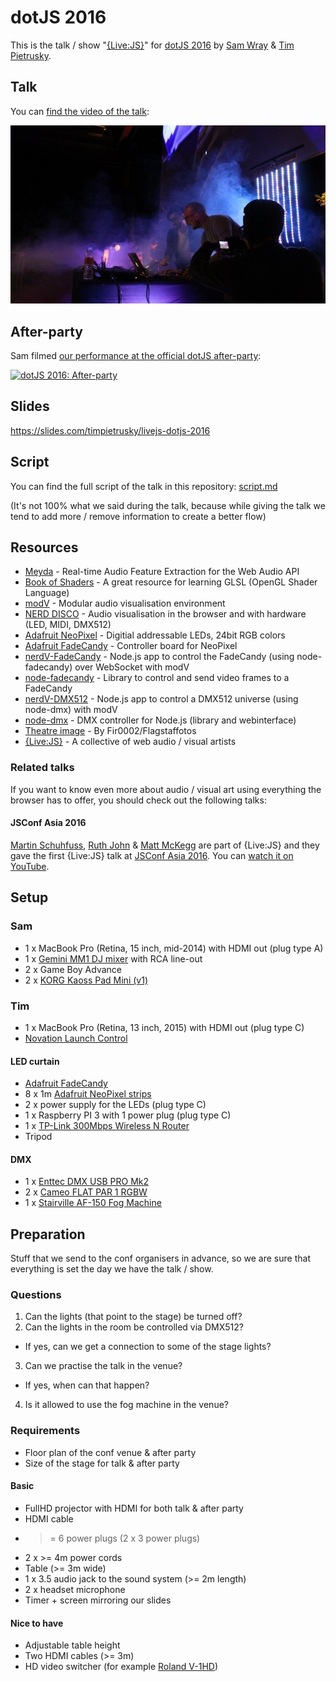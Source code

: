# dotJS 2016

This is the talk / show "[{Live:JS}](https://twitter.com/livejs_network)" for [dotJS 2016](https://twitter.com/dotJS) by [Sam Wray](https://twitter.com/_2xaa) & [Tim Pietrusky](https://twitter.com/TimPietrusky).

## Talk

You can [find the video of the talk](http://www.thedotpost.com/2016/12/sam-wray-tim-pietrusky-livejs):

[![dotJS talk](images/dotjs2016_performance_1.jpg)](http://www.thedotpost.com/2016/12/sam-wray-tim-pietrusky-livejs)

## After-party

Sam filmed [our performance at the official dotJS after-party](http://www.youtube.com/watch?v=oR9vIXlu714):

[![dotJS 2016: After-party](http://img.youtube.com/vi/oR9vIXlu714/0.jpg)](http://www.youtube.com/watch?v=oR9vIXlu714)





## Slides

https://slides.com/timpietrusky/livejs-dotjs-2016


## Script

You can find the full script of the talk in this repository: [script.md](script.md)

(It's not 100% what we said during the talk, because while giving the talk we tend to add more / remove information to create a better flow)


## Resources

* [Meyda](https://github.com/hughrawlinson/meyda) - Real-time Audio Feature Extraction for the Web Audio API
* [Book of Shaders](http://thebookofshaders.com/) - A great resource for learning GLSL (OpenGL Shader Language)
* [modV](https://github.com/2xAA/modV) - Modular audio visualisation environment
* [NERD DISCO](https://twitter.com/NERDDISCO) - Audio visualisation in the browser and with hardware (LED, MIDI, DMX512)
* [Adafruit NeoPixel](https://www.adafruit.com/category/168) - Digitial addressable LEDs, 24bit RGB colors
* [Adafruit FadeCandy](https://www.adafruit.com/product/1689) - Controller board for NeoPixel
* [nerdV-FadeCandy](https://github.com/NERDDISCO/nerdV-FadeCandy) - Node.js app to control the FadeCandy (using node-fadecandy) over WebSocket with modV
* [node-fadecandy](https://github.com/livejs/node-fadecandy) - Library to control and send video frames to a FadeCandy
* [nerdV-DMX512](https://github.com/NERDDISCO/nerdV-DMX512) - Node.js app to control a DMX512 universe (using node-dmx) with modV
* [node-dmx](https://github.com/wiedi/node-dmx) - DMX controller for Node.js (library and webinterface)
* [Theatre image](https://en.wikipedia.org/wiki/File:Classical_spectacular10.jpg) - By Fir0002/Flagstaffotos
* [{Live:JS}](http://livejs.network) - A collective of web audio / visual artists


### Related talks

If you want to know even more about audio / visual art using everything the browser has to offer, you should check out the following talks:

#### JSConf Asia 2016

[Martin Schuhfuss](https://twitter.com/), [Ruth John](https://twitter.com/) & [Matt McKegg](https://twitter.com/) are part of {Live:JS} and they gave the first {Live:JS} talk at [JSConf Asia 2016](https://2016.jsconf.asia). You can [watch it on YouTube](https://www.youtube.com/watch?v=Ody93kpAjAY).


## Setup

### Sam

* 1 x MacBook Pro (Retina, 15 inch, mid-2014) with HDMI out (plug type A)
* 1 x [Gemini MM1 DJ mixer](http://geminisound.com/product/mm1) with RCA line-out
* 2 x Game Boy Advance
* 2 x [KORG Kaoss Pad Mini (v1)](http://www.gear4music.com/Keyboards-and-Pianos/Korg-Kaoss-Pad-Mini-KP-Effects-Control/21G)

### Tim

* 1 x MacBook Pro (Retina, 13 inch, 2015) with HDMI out (plug type C)
* [Novation Launch Control](https://global.novationmusic.com/launch/launch-control)

#### LED curtain

* [Adafruit FadeCandy](https://www.adafruit.com/product/1689)
* 8 x 1m [Adafruit NeoPixel strips](https://www.adafruit.com/products/1138)
* 2 x power supply for the LEDs (plug type C)
* 1 x Raspberry PI 3 with 1 power plug (plug type C)
* 1 x [TP-Link 300Mbps Wireless N Router](http://www.tp-link.com/en/products/details/cat-9_TL-WR841ND.html)
* Tripod

#### DMX

* 1 x [Enttec DMX USB PRO Mk2](https://www.enttec.com/?main_menu=Products&pn=70314)
* 2 x [Cameo FLAT PAR 1 RGBW](http://www.cameolight.com/en/products/led-flat-par-cans/flat-pro-1-rgbw-ir-7-x-4-w-high-power-flat-rgbw-led-par-light-in-black-housing-with-ir-remote-control-option/)
* 1 x [Stairville AF-150 Fog Machine](https://www.thomann.de/gb/stairville_af_150_dmx_fog_machine.htm)





## Preparation

Stuff that we send to the conf organisers in advance, so we are sure that everything is set the day we have the talk / show.

### Questions

1. Can the lights (that point to the stage) be turned off?
2. Can the lights in the room be controlled via DMX512?
  * If yes, can we get a connection to some of the stage lights?
3. Can we practise the talk in the venue?
  * If yes, when can that happen?
4. Is it allowed to use the fog machine in the venue?

### Requirements

* Floor plan of the conf venue & after party
* Size of the stage for talk & after party

#### Basic

* FullHD projector with HDMI for both talk & after party
* HDMI cable
* >= 6 power plugs (2 x 3 power plugs)
* 2 x >= 4m power cords
* Table (>= 3m wide)
* 1 x 3.5 audio jack to the sound system (>= 2m length)
* 2 x headset microphone
* Timer + screen mirroring our slides

#### Nice to have

* Adjustable table height
* Two HDMI cables (>= 3m)
* HD video switcher (for example [Roland V-1HD](http://proav.roland.com/promos/v-1hd))

